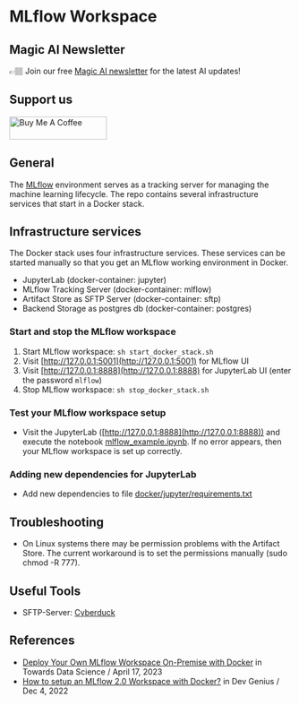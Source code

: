 # MLflow Workspace

## Magic AI Newsletter
👉🏽 Join our free [Magic AI newsletter](https://tinztwins.gumroad.com/l/magic-ai-newsletter) for the latest AI updates!

## Support us
<a href="https://www.buymeacoffee.com/tinztwins" target="_blank"><img src="https://bitbucket.org/tinztwins/materials/raw/9c7e16f90082b88ed52164fab06f0dbed18c8c86/yellow_bmc.png" alt="Buy Me A Coffee" style="height: 41px !important; width: 174px !important;" ></a>

## General
The [MLflow](https://mlflow.org/docs/latest/index.html) environment serves as a tracking server for managing the machine learning lifecycle. The repo contains several infrastructure services that start in a Docker stack. 

## Infrastructure services
The Docker stack uses four infrastructure services. These services can be started manually so that you get an MLflow working environment in Docker.
* JupyterLab (docker-container: jupyter)
* MLflow Tracking Server (docker-container: mlflow)
* Artifact Store as SFTP Server (docker-container: sftp)
* Backend Storage as postgres db (docker-container: postgres)

### Start and stop the MLflow workspace
1. Start MLflow workspace: `sh start_docker_stack.sh`
2. Visit [http://127.0.0.1:5001](http://127.0.0.1:5001) for MLflow UI
3. Visit [http://127.0.0.1:8888](http://127.0.0.1:8888) for JupyterLab UI (enter the password `mlflow`)
4. Stop MLflow workspace: `sh stop_docker_stack.sh`

### Test your MLflow workspace setup
* Visit the JupyterLab ([http://127.0.0.1:8888](http://127.0.0.1:8888)) and execute the notebook [mlflow_example.ipynb](notebooks/mlflow_example.ipynb). If no error appears, then your MLflow workspace is set up correctly.

### Adding new dependencies for JupyterLab
* Add new dependencies to file [docker/jupyter/requirements.txt](docker/jupyter/requirements.txt)

## Troubleshooting
* On Linux systems there may be permission problems with the Artifact Store. The current workaround is to set the permissions manually (sudo chmod -R 777). 

## Useful Tools
* SFTP-Server: [Cyberduck](https://cyberduck.io)

## References
* [Deploy Your Own MLflow Workspace On-Premise with Docker](https://medium.com/towards-data-science/deploy-your-own-mlflow-workspace-on-premise-with-docker-b54294676f0b) in Towards Data Science / April 17, 2023
* [How to setup an MLflow 2.0 Workspace with Docker?](https://medium.com/dev-genius/how-to-setup-an-mlflow-2-0-workspace-with-docker-7e4938b695e5) in Dev Genius / Dec 4, 2022
